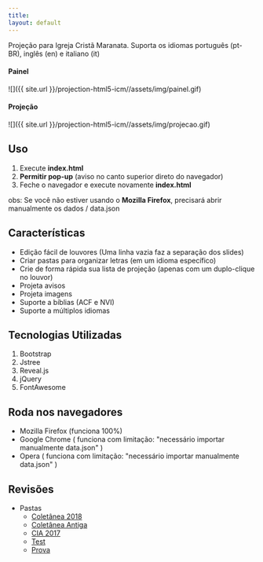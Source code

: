 ```yaml
---
title:
layout: default
---
```


Projeção para Igreja Cristã Maranata. Suporta os idiomas português (pt-BR), inglês (en) e italiano (it)

#### Painel

![]({{ site.url }}/projection-html5-icm//assets/img/painel.gif)

#### Projeção

![]({{ site.url }}/projection-html5-icm//assets/img/projecao.gif)

Uso
---

1. Execute **index.html**
2. **Permitir pop-up** (aviso no canto superior direto do navegador)
3. Feche o navegador e execute novamente **index.html**

obs: Se você não estiver usando o **Mozilla Firefox**, precisará abrir manualmente os dados / data.json

Características
---------------

* Edição fácil de louvores (Uma linha vazia faz a separação dos slides)
* Criar pastas para organizar letras (em um idioma específico)
* Crie de forma rápida sua lista de projeção (apenas com um duplo-clique no louvor)
* Projeta avisos
* Projeta imagens
* Suporte a bíblias (ACF e NVI)
* Suporte a múltiplos idiomas

Tecnologias Utilizadas
----------------------

1. Bootstrap
2. Jstree
3. Reveal.js
4. jQuery
5. FontAwesome

Roda nos navegadores
--------------------

* Mozilla Firefox (funciona 100%)
* Google Chrome ( funciona com limitação: "necessário importar manualmente data.json" )
* Opera ( funciona com limitação: "necessário importar manualmente data.json" )

Revisões
--------

- Pastas
  - [Coletânea 2018](./coletanea-2018.html)
  - [Coletânea Antiga](./coletanea-antiga.html)
  - [CIA 2017](./cia-2017.html)
  - [Test](./test.html)
  - [Prova](./prova.html)